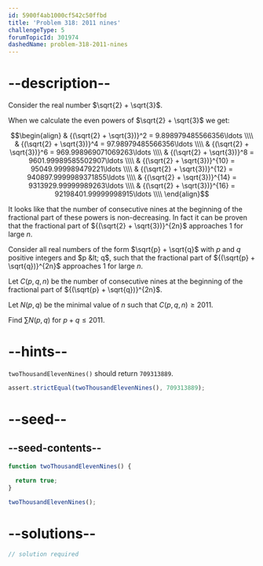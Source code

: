 ```yaml
---
id: 5900f4ab1000cf542c50ffbd
title: 'Problem 318: 2011 nines'
challengeType: 5
forumTopicId: 301974
dashedName: problem-318-2011-nines
---
```


# --description--

Consider the real number $\sqrt{2} + \sqrt{3}$.

When we calculate the even powers of $\sqrt{2} + \sqrt{3}$ we get:

$$\begin{align}
  & {(\sqrt{2} + \sqrt{3})}^2 = 9.898979485566356\ldots \\\\
  & {(\sqrt{2} + \sqrt{3})}^4 = 97.98979485566356\ldots \\\\
  & {(\sqrt{2} + \sqrt{3})}^6 = 969.998969071069263\ldots \\\\
  & {(\sqrt{2} + \sqrt{3})}^8 = 9601.99989585502907\ldots \\\\
  & {(\sqrt{2} + \sqrt{3})}^{10} = 95049.999989479221\ldots \\\\
  & {(\sqrt{2} + \sqrt{3})}^{12} = 940897.9999989371855\ldots \\\\
  & {(\sqrt{2} + \sqrt{3})}^{14} = 9313929.99999989263\ldots \\\\
  & {(\sqrt{2} + \sqrt{3})}^{16} = 92198401.99999998915\ldots \\\\
\end{align}$$

It looks like that the number of consecutive nines at the beginning of the fractional part of these powers is non-decreasing. In fact it can be proven that the fractional part of ${(\sqrt{2} + \sqrt{3})}^{2n}$ approaches 1 for large $n$.

Consider all real numbers of the form $\sqrt{p} + \sqrt{q}$ with $p$ and $q$ positive integers and $p &lt; q$, such that the fractional part of ${(\sqrt{p} + \sqrt{q})}^{2n}$ approaches 1 for large $n$.

Let $C(p,q,n)$ be the number of consecutive nines at the beginning of the fractional part of ${(\sqrt{p} + \sqrt{q})}^{2n}$.

Let $N(p,q)$ be the minimal value of $n$ such that $C(p,q,n) ≥ 2011$.

Find $\sum N(p,q)$ for $p + q ≤ 2011$.

# --hints--

`twoThousandElevenNines()` should return `709313889`.

```js
assert.strictEqual(twoThousandElevenNines(), 709313889);
```

# --seed--

## --seed-contents--

```js
function twoThousandElevenNines() {

  return true;
}

twoThousandElevenNines();
```

# --solutions--

```js
// solution required
```
